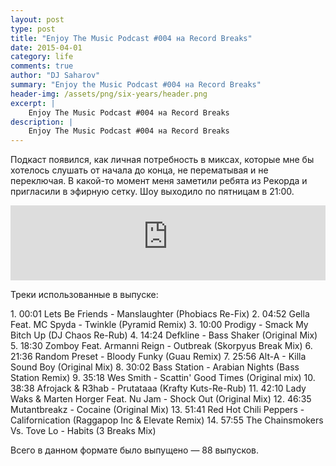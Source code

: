 ```yaml
---
layout: post
type: post
title: "Enjoy The Music Podcast #004 на Record Breaks"
date: 2015-04-01
category: life
comments: true
author: "DJ Saharov"
summary: "Enjoy the Music Podcast #004 на Record Breaks"
header-img: /assets/png/six-years/header.png
excerpt: |
    Enjoy The Music Podcast #004 на Record Breaks
description: |
    Enjoy The Music Podcast #004 на Record Breaks
---
```


<p>
<span class="firstcharacter">П</span>одкаст появился, как личная потребность в миксах, которые мне бы хотелось слушать от начала до конца, не перематывая и не переключая. В какой-то момент меня заметили ребята из Рекорда и пригласили в эфирную сетку. Шоу выходило по пятницам в 21:00.
</p>

<iframe width="100%" height="120" src="https://player-widget.mixcloud.com/widget/iframe/?hide_cover=1&feed=%2Fdjsaharovofficial%2Fdj-saharov-enjoy-the-music-podcast-004%2F" frameborder="0" allow="encrypted-media; fullscreen; autoplay; idle-detection; speaker-selection; web-share;" ></iframe>

<p>Треки использованные в выпуске:</p>
1. 00:01 Lets Be Friends - Manslaughter (Phobiacs Re-Fix)
2. 04:52 Gella Feat. MC Spyda - Twinkle (Pyramid Remix)
3. 10:00 Prodigy - Smack My Bitch Up (DJ Chaos Re-Rub)
4. 14:24 Defkline - Bass Shaker (Original Mix)
5. 18:30 Zomboy Feat. Armanni Reign - Outbreak (Skorpyus Break Mix)
6. 21:36 Random Preset - Bloody Funky (Guau Remix)
7. 25:56 Alt-A - Killa Sound Boy (Original Mix)
8. 30:02 Bass Station - Arabian Nights (Bass Station Remix)
9. 35:18 Wes Smith - Scattin' Good Times (Original mix)
10. 38:38 Afrojack & R3hab - Prutataaa (Krafty Kuts-Re-Rub)
11. 42:10 Lady Waks & Marten Horger Feat. Nu Jam - Shock Out (Original Mix)
12. 46:35 Mutantbreakz - Cocaine (Original Mix)
13. 51:41 Red Hot Chili Peppers - Californication (Raggapop Inc & Elevate Remix)
14. 57:55 The Chainsmokers Vs. Tove Lo - Habits (3 Breaks Mix)

<p>Всего в данном формате было выпущено &mdash; 88 выпусков.</p>
